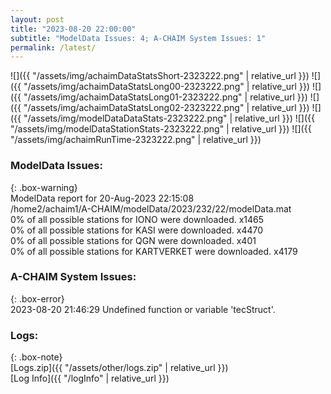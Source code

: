 ```yaml
---
layout: post
title: "2023-08-20 22:00:00"
subtitle: "ModelData Issues: 4; A-CHAIM System Issues: 1"
permalink: /latest/
---
```


![]({{ "/assets/img/achaimDataStatsShort-2323222.png" | relative_url }})
![]({{ "/assets/img/achaimDataStatsLong00-2323222.png" | relative_url }})
![]({{ "/assets/img/achaimDataStatsLong01-2323222.png" | relative_url }})
![]({{ "/assets/img/achaimDataStatsLong02-2323222.png" | relative_url }})
![]({{ "/assets/img/modelDataDataStats-2323222.png" | relative_url }})
![]({{ "/assets/img/modelDataStationStats-2323222.png" | relative_url }})
![]({{ "/assets/img/achaimRunTime-2323222.png" | relative_url }})


### ModelData Issues:  
  
{: .box-warning}  
 ModelData report for 20-Aug-2023 22:15:08   
 /home2/achaim1/A-CHAIM/modelData/2023/232/22/modelData.mat   
 0% of all possible stations for IONO were downloaded. x1465   
 0% of all possible stations for KASI were downloaded. x4470   
 0% of all possible stations for QGN were downloaded. x401   
 0% of all possible stations for KARTVERKET were downloaded. x4179   
  
### A-CHAIM System Issues:  
  
{: .box-error}  
2023-08-20 21:46:29 Undefined function or variable 'tecStruct'.  

### Logs:  
  
{: .box-note}  
[Logs.zip]({{ "/assets/other/logs.zip" | relative_url }})  
[Log Info]({{ "/logInfo" | relative_url }})  
